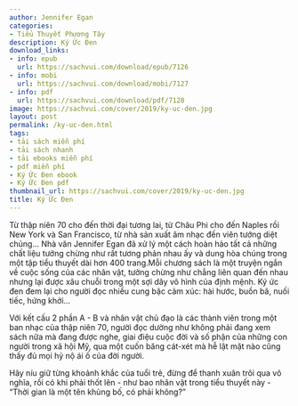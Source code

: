 ```yaml
---
author: Jennifer Egan
categories:
- Tiểu Thuyết Phương Tây
description: Ký Ức Đen
download_links:
- info: epub
  url: https://sachvui.com/download/epub/7126
- info: mobi
  url: https://sachvui.com/download/mobi/7127
- info: pdf
  url: https://sachvui.com/download/pdf/7128
image: https://sachvui.com/cover/2019/ky-uc-den.jpg
layout: post
permalink: /ky-uc-den.html
tags:
- tải sách miễn phí
- tải sách nhanh
- tải ebooks miễn phí
- pdf miễn phí
- Ký Ức Đen ebook
- Ký Ức Đen pdf
thumbnail_url: https://sachvui.com/cover/2019/ky-uc-den.jpg
title: Ký Ức Đen
---
```


 <div class="item-desc text-justify"> <p>Từ thập niên 70 cho đến thời đại tương lai, từ Châu Phi cho đến Naples rồi New York và San Francisco, từ nhà sản xuất âm nhạc đến viên tướng diệt chủng… Nhà văn Jennifer Egan đã xử lý một cách hoàn hảo tất cả những chất liệu tưởng chừng như rất tương phản nhau ấy và dung hòa chúng trong một tập tiểu thuyết dài hơn 400 trang.Mỗi chương sách là một truyện ngắn về cuộc sống của các nhân vật, tưởng chừng như chẳng liên quan đến nhau nhưng lại được xâu chuỗi trong một sợi dây vô hình của định mệnh. Ký ức đen đem lại cho người đọc nhiều cung bậc cảm xúc: hài hước, buồn bã, nuối tiếc, hứng khởi…</p><p>Với kết cấu 2 phần A - B và nhân vật chủ đạo là các thành viên trong một ban nhạc của thập niên 70, người đọc dường như không phải đang xem sách nữa mà đang được nghe, giai điệu cuộc đời và số phận của những con người trong xã hội Mỹ, qua một cuốn băng cát-xét mà hễ lật mặt nào cũng thấy đủ mọi hỷ nộ ái ố của đời người.</p><p>Hãy níu giữ từng khoảnh khắc của tuổi trẻ, đừng để thanh xuân trôi qua vô nghĩa, rồi có khi phải thốt lên - như bao nhân vật trong tiểu thuyết này - “Thời gian là một tên khủng bố, có phải không?”</p> </div>